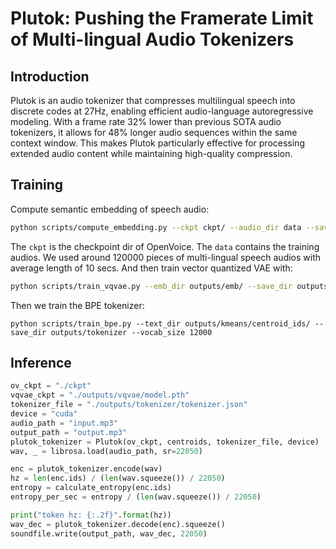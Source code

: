 # Plutok: Pushing the Framerate Limit of Multi-lingual Audio Tokenizers

## Introduction
Plutok is an audio tokenizer that compresses multilingual speech into discrete codes at 27Hz, enabling efficient audio-language autoregressive modeling. With a frame rate 32% lower than previous SOTA audio tokenizers, it allows for 48% longer audio sequences within the same context window. This makes Plutok particularly effective for processing extended audio content while maintaining high-quality compression.


## Training
Compute semantic embedding of speech audio:
```bash
python scripts/compute_embedding.py --ckpt ckpt/ --audio_dir data --save_dir outputs --nproc 32
```
The `ckpt` is the checkpoint dir of OpenVoice. The `data` contains the training audios. We used around 120000 pieces of multi-lingual speech audios with average length of 10 secs. And then train vector quantized VAE with:
```bash
python scripts/train_vqvae.py --emb_dir outputs/emb/ --save_dir outputs/vqvae
```
Then we train the BPE tokenizer:
```
python scripts/train_bpe.py --text_dir outputs/kmeans/centroid_ids/ --save_dir outputs/tokenizer --vocab_size 12000
```

## Inference
```python
ov_ckpt = "./ckpt"
vqvae_ckpt = "./outputs/vqvae/model.pth"
tokenizer_file = "./outputs/tokenizer/tokenizer.json"
device = "cuda"
audio_path = "input.mp3" 
output_path = "output.mp3"
plutok_tokenizer = Plutok(ov_ckpt, centroids, tokenizer_file, device)
wav, _ = librosa.load(audio_path, sr=22050)

enc = plutok_tokenizer.encode(wav)
hz = len(enc.ids) / (len(wav.squeeze()) / 22050)
entropy = calculate_entropy(enc.ids)
entropy_per_sec = entropy / (len(wav.squeeze()) / 22050)

print("token hz: {:.2f}".format(hz))
wav_dec = plutok_tokenizer.decode(enc).squeeze()
soundfile.write(output_path, wav_dec, 22050)
```